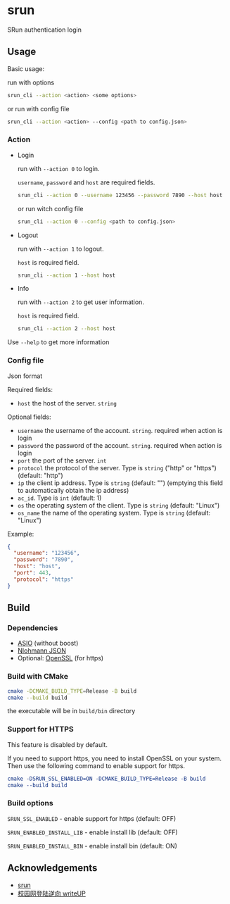 # srun

SRun authentication login

## Usage

Basic usage:

run with options

```bash
srun_cli --action <action> <some options>
```

or run with config file

```bash
srun_cli --action <action> --config <path to config.json>
```

### Action

* Login

  run with `--action 0` to login.

  `username`, `password` and `host` are required fields.

  ```bash
  srun_cli --action 0 --username 123456 --password 7890 --host host
  ```

  or run witch config file

  ```bash
  srun_cli --action 0 --config <path to config.json>
  ```

* Logout

  run with `--action 1` to logout.

  `host` is required field.

  ```bash
  srun_cli --action 1 --host host
  ```

* Info
  
    run with `--action 2` to get user information.
  
    `host` is required field.
  
    ```bash
    srun_cli --action 2 --host host
    ```

Use `--help` to get more information

### Config file

Json format

Required fields:
- `host` the host of the server. `string`

Optional fields:
- `username` the username of the account. `string`. required when action is login
- `password` the password of the account. `string`. required when action is login
- `port` the port of the server. `int`
- `protocol` the protocol of the server. Type is `string` ("http" or "https") (default: "http")
- `ip` the client ip address. Type is `string` (default: "") (emptying this field to automatically obtain the ip address)
- `ac_id`. Type is `int` (default: 1)
- `os` the operating system of the client. Type is `string` (default: "Linux")
- `os_name` the name of the operating system. Type is `string` (default: "Linux")

Example:

```json
{
  "username": "123456",
  "password": "7890",
  "host": "host",
  "port": 443,
  "protocol": "https"
}
```

## Build

### Dependencies

- [ASIO](https://think-async.com/Asio/) (without boost)
- [Nlohmann JSON](https://github.com/nlohmann/json)
- Optional: [OpenSSL](https://www.openssl.org/)  (for https)

### Build with CMake

```bash
cmake -DCMAKE_BUILD_TYPE=Release -B build
cmake --build build
```

the executable will be in `build/bin` directory

### Support for HTTPS

This feature is disabled by default.

If you need to support https, you need to install OpenSSL on your system. Then use the following command to enable support for https.

```cmake
cmake -DSRUN_SSL_ENABLED=ON -DCMAKE_BUILD_TYPE=Release -B build
cmake --build build
``` 

### Build options

`SRUN_SSL_ENABLED` - enable support for https (default: OFF)

`SRUN_ENABLED_INSTALL_LIB` - enable install lib (default: OFF)

`SRUN_ENABLED_INSTALL_BIN` - enable install bin (default: ON)

## Acknowledgements

- [srun](https://github.com/zu1k/srun)
- [校园网登陆逆向 writeUP](https://ucaskernel.com/d/840-writeup)
